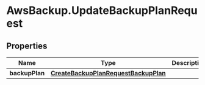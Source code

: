 # AwsBackup.UpdateBackupPlanRequest

## Properties

Name | Type | Description | Notes
------------ | ------------- | ------------- | -------------
**backupPlan** | [**CreateBackupPlanRequestBackupPlan**](CreateBackupPlanRequestBackupPlan.md) |  | 


